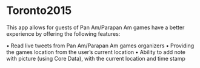 # Toronto2015

This app allows for guests of Pan Am/Parapan Am games have a better experience by offering the following features:

•	Read live tweets from Pan Am/Parapan Am games organizers 
•	Providing the games location from the user’s current location
•	Ability to add note with picture (using Core Data), with the current location and time stamp
